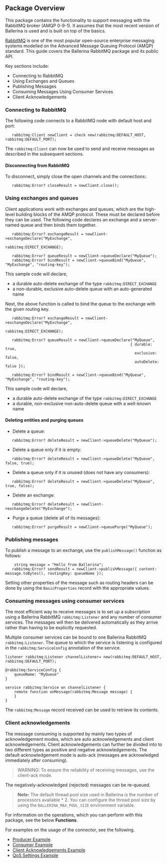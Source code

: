 ## Package Overview

This package contains the functionality to support messaging with the RabbitMQ broker (AMQP 0-9-1). It assumes that the most recent version of Ballerina is used and is built on top of the basics.

[RabbitMQ](https://www.rabbitmq.com/) is one of the most popular open-source enterprise messaging systems modelled on the Advanced Message Queuing Protocol (AMQP) standard. This guide covers the Ballerina RabbitMQ package and its public API. 
 
Key sections include: 
- Connecting to RabbitMQ
- Using Exchanges and Queues
- Publishing Messages
- Consuming Messages Using Consumer Services
- Client Acknowledgements 

### Connecting to RabbitMQ

The following code connects to a RabbitMQ node with default host and port: 

```ballerina
   rabbitmq:Client newClient = check new(rabbitmq:DEFAULT_HOST, rabbitmq:DEFAULT_PORT);
```

The `rabbitmq:Client` can now be used to send and receive messages as described in the subsequent sections. 

#### Disconnecting from RabbitMQ

To disconnect, simply close the open channels and the connections: 

```ballerina
   rabbitmq:Error? closeResult = newClient.close();
```

### Using exchanges and queues

Client applications work with exchanges and queues, which are the high-level building blocks of the AMQP protocol. These must be declared before they can be used. The following code declares an exchange and a server-named queue and then binds them together. 

```ballerina
   rabbitmq:Error? exchangeResult = newClient->exchangeDeclare("MyExchange", 
                                                                rabbitmq:DIRECT_EXCHANGE);
   
   rabbitmq:Error? queueResult = newClient->queueDeclare("MyQueue");
   rabbitmq:Error? bindResult = newClient->queueBind("MyQueue", "MyExchange", "routing-key");
```

This sample code will declare,
- a durable auto-delete exchange of the type `rabbitmq:DIRECT_EXCHANGE`
- a non-durable, exclusive auto-delete queue with an auto-generated name

Next, the above function is called to bind the queue to the exchange with the given routing key. 

```ballerina
   rabbitmq:Error? exchangeResult = newClient->exchangeDeclare("MyExchange",
                                                        rabbitmq:DIRECT_EXCHANGE);
   
   rabbitmq:Error? queueResult = newClient->queueDeclare("MyQueue", 
                                                        { durable: true,
                                                          exclusive: false,
                                                          autoDelete: false });

   rabbitmq:Error? bindResult = newClient->queueBind("MyQueue", "MyExchange", "routing-key");
```

This sample code will declare,
 - a durable auto-delete exchange of the type `rabbitmq:DIRECT_EXCHANGE`
 - a durable, non-exclusive non-auto-delete queue with a well-known name

#### Deleting entities and purging queues

- Delete a queue:
```ballerina
   rabbitmq:Error? deleteResult = newClient->queueDelete("MyQueue");
```
- Delete a queue only if it is empty:
```ballerina
   rabbitmq:Error? deleteResult = newClient->queueDelete("MyQueue", false, true);
```
- Delete a queue only if it is unused (does not have any consumers):
```ballerina
   rabbitmq:Error? deleteResult = newClient->queueDelete("MyQueue", true, false);
```
- Delete an exchange:
```ballerina
   rabbitmq:Error? deleteResult = newClient->exchangeDelete("MyExchange");
```
- Purge a queue (delete all of its messages):
```ballerina
   rabbitmq:Error? purgeResult = newClient->queuePurge("MyQueue");
```

### Publishing messages

To publish a message to an exchange, use the `publishMessage()` function as follows:

```ballerina
    string message = "Hello from Ballerina";
   rabbitmq:Error? sendResult = newClient->publishMessage({ content: message.toBytes(), routingKey: queueName });
``` 
Setting other properties of the message such as routing headers can be done by using the `BasicProperties` record with the appropriate values. 

### Consuming messages using consumer services

The most efficient way to receive messages is to set up a subscription using a Ballerina RabbitMQ `rabbitmq:Listener` and any number of consumer services. The messages will then be delivered automatically as they arrive rather than having to be explicitly requested. 

Multiple consumer services can be bound to one Ballerina RabbitMQ `rabbitmq:Listener`. The queue to which the service is listening is configured in the `rabbitmq:ServiceConfig` annotation of the service. 

```ballerina
listener rabbitmq:Listener channelListener= new(rabbitmq:DEFAULT_HOST, rabbitmq:DEFAULT_PORT);

@rabbitmq:ServiceConfig {
    queueName: "MyQueue"
}

service rabbitmq:Service on channelListener {
    remote function onMessage(rabbitmq:Message message) {
    }
}
```
The `rabbitmq:Message` record received can be used to retrieve its contents. 

### Client acknowledgements

The message consuming is supported by mainly two types of acknowledgement modes, which are auto acknowledgements and client acknowledgements. 
Client acknowledgements can further be divided into to two different types as positive and negative acknowledgements. 
The default acknowledgement mode is auto-ack (messages are acknowledged immediately after consuming).
> WARNING: To ensure the reliability of receiving messages, use the client-ack mode. 

The negatively-acknowledged (rejected) messages can be re-queued. 


>**Note:** The default thread pool size used in Ballerina is the number of processors available * 2. You can configure the thread pool size by using the `BALLERINA_MAX_POOL_SIZE` environment variable.

For information on the operations, which you can perform with this package, see the below **Functions**. 

For examples on the usage of the connector, see the following.
* [Producer Example](https://ballerina.io/learn/by-example/rabbitmq-producer.html).
* [Consumer Example](https://ballerina.io/learn/by-example/rabbitmq-consumer.html)
* [Client Acknowledgements Example](https://ballerina.io/learn/by-example/rabbitmq-consumer-with-client-acknowledgement.html)
* [QoS Settings Example](https://ballerina.io/learn/by-example/rabbitmq-consumer-with-qos-settings.html)
